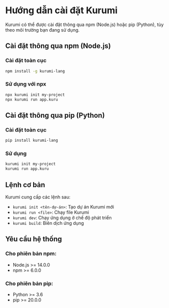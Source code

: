 # Hướng dẫn cài đặt Kurumi

Kurumi có thể được cài đặt thông qua npm (Node.js) hoặc pip (Python), tùy theo môi trường bạn đang sử dụng.

## Cài đặt thông qua npm (Node.js)

### Cài đặt toàn cục

```bash
npm install -g kurumi-lang
```

### Sử dụng với npx

```bash
npx kurumi init my-project
npx kurumi run app.kuru
```

## Cài đặt thông qua pip (Python)

### Cài đặt toàn cục

```bash
pip install kurumi-lang
```

### Sử dụng

```bash
kurumi init my-project
kurumi run app.kuru
```

## Lệnh cơ bản

Kurumi cung cấp các lệnh sau:

- `kurumi init <tên-dự-án>`: Tạo dự án Kurumi mới
- `kurumi run <file>`: Chạy file Kurumi
- `kurumi dev`: Chạy ứng dụng ở chế độ phát triển
- `kurumi build`: Biên dịch ứng dụng

## Yêu cầu hệ thống

### Cho phiên bản npm:
- Node.js >= 14.0.0
- npm >= 6.0.0

### Cho phiên bản pip:
- Python >= 3.6
- pip >= 20.0.0